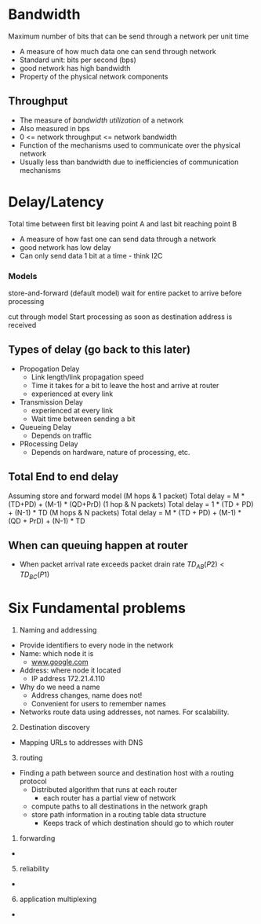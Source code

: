 # Bandwidth
Maximum number of bits that can be send through a network per unit time
- A measure of how much data one can send through network
- Standard unit: bits per second (bps)
- good network has high bandwidth
- Property of the physical network components
## Throughput
- The measure of *bandwidth utilization* of a network
- Also measured in bps
- 0 <= network throughput <= network bandwidth
- Function of the mechanisms used to communicate over the physical network
- Usually less than bandwidth due to inefficiencies of communication mechanisms
# Delay/Latency
Total time between first bit leaving point A and last bit reaching point B
- A measure of how fast one can send data through a network
- good network has low delay
- Can only send data 1 bit at a time -  think I2C
### Models
store-and-forward (default model)
wait for entire packet to arrive before processing

cut through model
Start processing as soon as destination address is received
## Types of delay (go back to this later)
- Propogation Delay
	- Link length/link propagation speed
	 - Time it takes for a bit to leave the host and arrive at router
	- experienced at every link
- Transmission Delay
	- experienced at every link
	 - Wait time between sending a bit
- Queueing Delay
	- Depends on traffic
- PRocessing Delay
	- Depends on hardware, nature of processing, etc.
## Total End to end delay
Assuming store and forward model
(M hops & 1 packet) Total delay = M * (TD+PD) + (M-1) * (QD+PrD)
(1 hop & N packets) Total delay = 1 * (TD + PD) + (N-1) * TD
(M hops & N packets) Total delay = M * (TD + PD) + (M-1) * (QD + PrD) + (N-1) * TD

## When can queuing happen at router
- When packet arrival rate exceeds packet drain rate
$TD_{AB}(P2) < TD_{BC}(P1)$

# Six Fundamental problems
1. Naming and addressing
- Provide identifiers to every node in the network
- Name: which node it is
	- www.google.com
- Address: where node it located
	- IP address 172.21.4.110
 - Why do we need a name
	 - Address changes, name does not!
	  - Convenient for users to remember names
- Networks route data using addresses, not names. For scalability.
2. Destination discovery
- Mapping URLs to addresses with DNS
3. routing
- Finding a path between source and destination host with a routing protocol
	- Distributed algorithm that runs at each router
		- each router has a partial view of network
	 - compute paths to all destinations in the network graph
	 - store path information in a routing table data structure
		  - Keeps track of which destination should go to which router
1. forwarding
-
5. reliability
-
6. application multiplexing
-